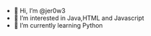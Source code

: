 - 👋 Hi, I’m @jer0w3
- 👀 I’m interested in Java,HTML and Javascript
- 🌱 I’m currently learning Python


<!---
jer0w3/jer0w3 is a ✨ special ✨ repository because its `README.md` (this file) appears on your GitHub profile.
You can click the Preview link to take a look at your changes.
--->
